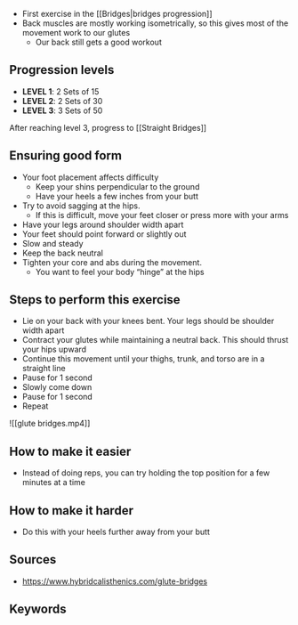 - First exercise in the [[Bridges|bridges progression]]
- Back muscles are mostly working isometrically, so this gives most of the movement work to our glutes
	- Our back still gets a good workout

## Progression levels
- **LEVEL 1**: 2 Sets of 15
- **LEVEL 2**: 2 Sets of 30
- **LEVEL 3**: 3 Sets of 50

After reaching level 3, progress to [[Straight Bridges]]

## Ensuring good form
- Your foot placement affects difficulty
	- Keep your shins perpendicular to the ground
	- Have your heels a few inches from your butt
- Try to avoid sagging at the hips.
	- If this is difficult, move your feet closer or press more with your arms
- Have your legs around shoulder width apart
- Your feet should point forward or slightly out
- Slow and steady
- Keep the back neutral
- Tighten your core and abs during the movement.
	- You want to feel your body “hinge” at the hips

## Steps to perform this exercise
- Lie on your back with your knees bent. Your legs should be shoulder width apart
- Contract your glutes while maintaining a neutral back. This should thrust your hips upward
- Continue this movement until your thighs, trunk, and torso are in a straight line
- Pause for 1 second
- Slowly come down
- Pause for 1 second
- Repeat

![[glute bridges.mp4]]

## How to make it easier
- Instead of doing reps, you can try holding the top position for a few minutes at a time

## How to make it harder
- Do this with your heels further away from your butt

## Sources
- https://www.hybridcalisthenics.com/glute-bridges
## Keywords

